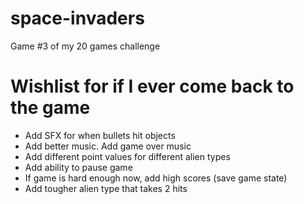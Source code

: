 # space-invaders
Game #3 of my 20 games challenge

# Wishlist for if I ever come back to the game

- Add SFX for when bullets hit objects
- Add better music. Add game over music
- Add different point values for different alien types
- Add ability to pause game
- If game is hard enough now, add high scores (save game state)
- Add tougher alien type that takes 2 hits
